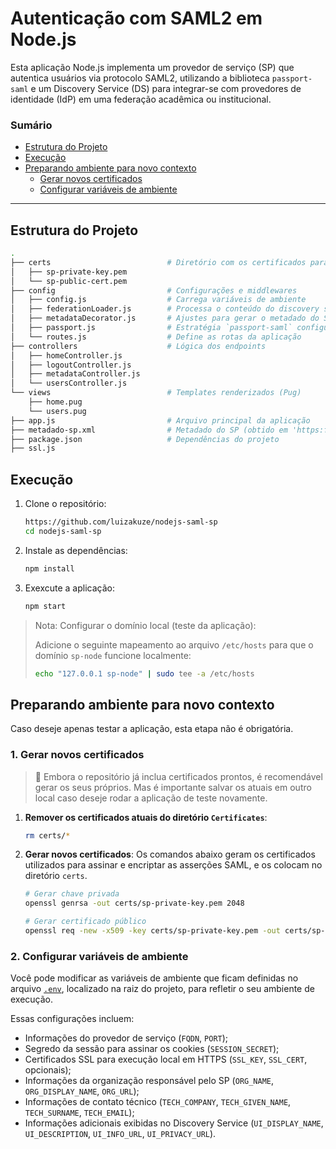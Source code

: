 # Autenticação com SAML2 em Node.js

Esta aplicação Node.js implementa um provedor de serviço (SP) que autentica usuários via protocolo SAML2, utilizando a biblioteca `passport-saml` e um Discovery Service (DS) para integrar-se com provedores de identidade (IdP) em uma federação acadêmica ou institucional.


### Sumário

- [Estrutura do Projeto](#estrutura-do-projeto)
- [Execução](#execução)
- [Preparando ambiente para novo contexto](#preparando-ambiente-para-novo-contexto)
  - [Gerar novos certificados](#1-gerar-novos-certificados)
  - [Configurar variáveis de ambiente](#2-configurar-variáveis-de-ambiente)
---

## Estrutura do Projeto

```bash
.
├── certs                          # Diretório com os certificados para asserções SAML
│   ├── sp-private-key.pem          
│   └── sp-public-cert.pem          
├── config                         # Configurações e middlewares
│   ├── config.js                  # Carrega variáveis de ambiente  
│   ├── federationLoader.js        # Processa o conteúdo do discovery service  
│   ├── metadataDecorator.js       # Ajustes para gerar o metadado do SP
│   ├── passport.js                # Estratégia `passport-saml` configurada
│   └── routes.js                  # Define as rotas da aplicação
├── controllers                    # Lógica dos endpoints
│   ├── homeController.js
│   ├── logoutController.js
│   ├── metadataController.js
│   └── usersController.js
└── views                          # Templates renderizados (Pug)
    ├── home.pug
    └── users.pug
├── app.js                         # Arquivo principal da aplicação  
├── metadado-sp.xml                # Metadado do SP (obtido em 'https:fqdn:port/saml2/metadata')
├── package.json                   # Dependências do projeto
├── ssl.js                         

```

## Execução

1. Clone o repositório:

   ```bash
   https://github.com/luizakuze/nodejs-saml-sp
   cd nodejs-saml-sp
   ```

2. Instale as dependências:

   ```bash
   npm install
   ```

3. Exexcute a aplicação:

   ```bash
   npm start
   ``` 
 

> Nota: Configurar o domínio local (teste da aplicação):
>
> Adicione o seguinte mapeamento ao arquivo `/etc/hosts` para que o domínio `sp-node` funcione localmente:
>
> ```bash
> echo "127.0.0.1 sp-node" | sudo tee -a /etc/hosts
> ```


## Preparando ambiente para novo contexto
Caso deseje apenas testar a aplicação, esta etapa não é obrigatória.  

### 1. Gerar novos certificados  
 
> 📝 Embora o repositório já inclua certificados prontos, é recomendável gerar os seus próprios. Mas é importante salvar os atuais em outro local caso deseje rodar a aplicação de teste novamente.

   1. **Remover os certificados atuais do diretório `Certificates`**:

      ```bash
      rm certs/*
      ```

   2. **Gerar novos certificados**:
   Os comandos abaixo geram os certificados utilizados para assinar e encriptar as asserções SAML, e os colocam no diretório `certs`.

      ```bash 
      # Gerar chave privada
      openssl genrsa -out certs/sp-private-key.pem 2048

      # Gerar certificado público
      openssl req -new -x509 -key certs/sp-private-key.pem -out certs/sp-public-cert.pem -days 365
      ```

### 2. Configurar variáveis de ambiente

Você pode modificar as variáveis de ambiente que ficam definidas no arquivo [`.env`](./.env), localizado na raiz do projeto, para refletir o seu ambiente de execução.

Essas configurações incluem:

* Informações do provedor de serviço (`FQDN`, `PORT`);
* Segredo da sessão para assinar os cookies (`SESSION_SECRET`);
* Certificados SSL para execução local em HTTPS (`SSL_KEY`, `SSL_CERT`, opcionais);
* Informações da organização responsável pelo SP (`ORG_NAME`, `ORG_DISPLAY_NAME`, `ORG_URL`);
* Informações de contato técnico (`TECH_COMPANY`, `TECH_GIVEN_NAME`, `TECH_SURNAME`, `TECH_EMAIL`);
* Informações adicionais exibidas no Discovery Service (`UI_DISPLAY_NAME`, `UI_DESCRIPTION`, `UI_INFO_URL`, `UI_PRIVACY_URL`).

 